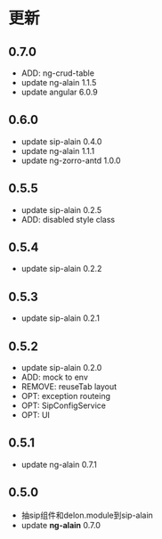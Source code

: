
# 更新

## 0.7.0

* ADD: ng-crud-table
* update ng-alain 1.1.5
* update angular 6.0.9

## 0.6.0

* update sip-alain 0.4.0
* update ng-alain 1.1.1
* update ng-zorro-antd 1.0.0

## 0.5.5

* update sip-alain 0.2.5
* ADD: disabled style class

## 0.5.4

* update sip-alain 0.2.2

## 0.5.3

* update sip-alain 0.2.1

## 0.5.2

* update sip-alain 0.2.0
* ADD: mock to env
* REMOVE: reuseTab layout
* OPT: exception routeing
* OPT: SipConfigService
* OPT: UI

## 0.5.1

* update ng-alain 0.7.1

## 0.5.0

* 抽sip组件和delon.module到sip-alain
* update **ng-alain**  0.7.0
